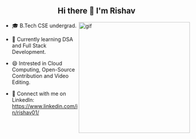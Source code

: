 <h2 align="center">Hi there 👋 I'm Rishav</h2> 

<img align="right" alt="gif" width="300" src="https://cdn.dribbble.com/users/1162077/screenshots/3848914/programmer.gif">

- 🎓 B.Tech CSE undergrad.

- 🌱 Currently learning DSA and Full Stack Development.
   
- 😄 Intrested in Cloud Computing, Open-Source Contribution and Video Editing.
  
- 🤝 Connect with me on LinkedIn: https://www.linkedin.com/in/rishav01/
  
